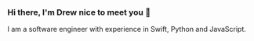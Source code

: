 ### Hi there, I'm Drew nice to meet you 👋

I am a software engineer with experience in Swift, Python and JavaScript. <!-- I primarily focus on iOS development, which I have been doing for the past 7+ years. --> <!-- My expertise spans building UI, implementing business logic, automated testing and devOps. -->

<!-- I recently worked as an iOS Engineer at [DAZN](https://dazngroup.com/) where I was involved in a lot of interesting projects and features, most notably building features to provide support for [NFL Game Pass International](https://www.dazn.com/en-US/news/football/dazn-and-nfl-sign-long-term-global-deal-from-2023-season/7azf7nio2pm11mvim1ypoi711) globally through DAZN. -->

<!-- In 2015, after graduating from [MEST Africa](https://meltwater.org/), I co-founded [Ampersand Technologies Ltd](https://ampersandllc.co) where I served as Tech Lead. In this role, I had the opportunity to provide technical vision and leadership for the company as well as provide mentorship for entry-level engineers and interns. -->

<!-- I'm currently taking a deep dive into software architecture, I've taken a liken to [Clean Architecture written by Robert C. Martin](https://www.amazon.com/Clean-Architecture-Craftsmans-Software-Structure/dp/0134494164) -->

<!-- I contribute actively to opensource through Greenstand. -->

<!-- In my spare time when I am not coding, I like to play with my arduino. I am currently building a water-level monitor which you can follow along here. -->


<!--
**drewbrns/drewbrns** is a ✨ _special_ ✨ repository because its `README.md` (this file) appears on your GitHub profile.

Here are some ideas to get you started:

- 🔭 I’m currently working on ...
- 🌱 I’m currently learning ...
- 👯 I’m looking to collaborate on ...
- 🤔 I’m looking for help with ...
- 💬 Ask me about ...
- 📫 How to reach me: ...
- 😄 Pronouns: ...
- ⚡ Fun fact: ...

🌱 I’m currently taking a deep dive into ...
  - 
  - Algorithmic thinking
  - Machine learning - classical as well as deep learning

-->
